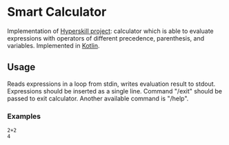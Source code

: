 # Smart Calculator
Implementation of [Hyperskill project](https://hyperskill.org/projects/88?goal=347): calculator which is able to evaluate expressions with operators of different precedence, parenthesis, and variables. Implemented in [Kotlin](https://kotlinlang.org/).

## Usage
Reads expressions in a loop from stdin, writes evaluation result to stdout. Expressions should be inserted as a single line. Command "/exit" should be passed to exit calculator. Another available command is "/help".

### Examples

	2+2
	4


